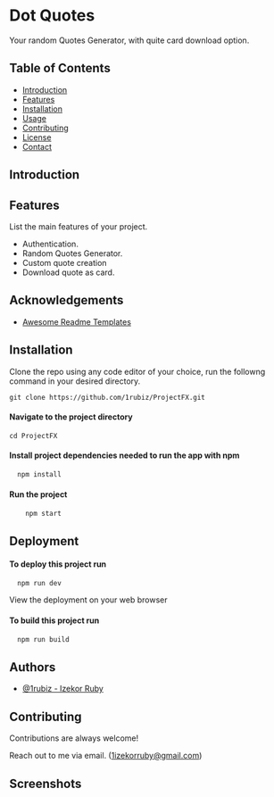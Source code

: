 # Dot Quotes

Your random Quotes Generator, with quite card download option.

## Table of Contents

- [Introduction](#introduction)
- [Features](#features)
- [Installation](#installation)
- [Usage](#usage)
- [Contributing](#contributing)
- [License](#license)
- [Contact](#contact)

## Introduction


## Features

List the main features of your project.

- Authentication.
- Random Quotes Generator.
- Custom quote creation
- Download quote as card.

## Acknowledgements

 - [Awesome Readme Templates](https://awesomeopensource.com/project/elangosundar/awesome-README-templates)


## Installation

Clone the repo
using any code editor of your choice, run the followng command in your desired directory.


    git clone https://github.com/1rubiz/ProjectFX.git


#### Navigate to the project directory
    cd ProjectFX

#### Install project dependencies needed to run the app with npm

```bash
  npm install
```

#### Run the project
```bash
    npm start
```
## Deployment

#### To deploy this project run

```bash
  npm run dev
```
View the deployment on your web browser

#### To build this project run
```bash
  npm run build
```


## Authors

- [@1rubiz - Izekor Ruby](https://www.github.com/1rubiz)


## Contributing

Contributions are always welcome!

Reach out to me via email. (1izekorruby@gmail.com)


## Screenshots

